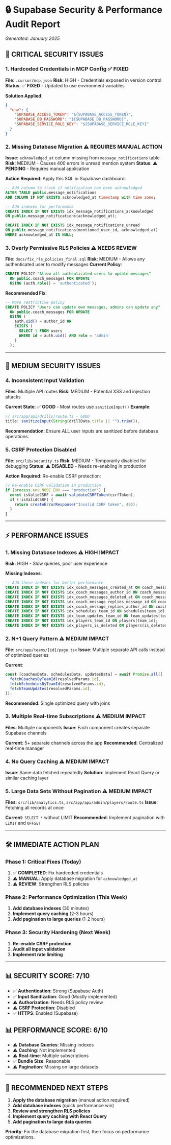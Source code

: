 # 🔒 Supabase Security & Performance Audit Report

_Generated: January 2025_

## 🚨 CRITICAL SECURITY ISSUES

### 1. **Hardcoded Credentials in MCP Config** ✅ FIXED

**File**: `.cursor/mcp.json`
**Risk**: HIGH - Credentials exposed in version control
**Status**: ✅ **FIXED** - Updated to use environment variables

**Solution Applied**:

```json
{
  "env": {
    "SUPABASE_ACCESS_TOKEN": "${SUPABASE_ACCESS_TOKEN}",
    "SUPABASE_DB_PASSWORD": "${SUPABASE_DB_PASSWORD}",
    "SUPABASE_SERVICE_ROLE_KEY": "${SUPABASE_SERVICE_ROLE_KEY}"
  }
}
```

### 2. **Missing Database Migration** ⚠️ REQUIRES MANUAL ACTION

**Issue**: `acknowledged_at` column missing from `message_notifications` table
**Risk**: MEDIUM - Causes 400 errors in unread mention system
**Status**: ⚠️ **PENDING** - Requires manual application

**Action Required**: Apply this SQL in Supabase dashboard:

```sql
-- Add column to track if notification has been acknowledged
ALTER TABLE public.message_notifications
ADD COLUMN IF NOT EXISTS acknowledged_at timestamp with time zone;

-- Add indexes for performance
CREATE INDEX IF NOT EXISTS idx_message_notifications_acknowledged
ON public.message_notifications(acknowledged_at);

CREATE INDEX IF NOT EXISTS idx_message_notifications_unread
ON public.message_notifications(mentioned_user_id, acknowledged_at)
WHERE acknowledged_at IS NULL;
```

### 3. **Overly Permissive RLS Policies** ⚠️ NEEDS REVIEW

**File**: `docs/fix_rls_policies_final.sql`
**Risk**: MEDIUM - Allows any authenticated user to modify messages
**Current Policy**:

```sql
CREATE POLICY "Allow all authenticated users to update messages"
  ON public.coach_messages FOR UPDATE
  USING (auth.role() = 'authenticated');
```

**Recommended Fix**:

```sql
-- More restrictive policy
CREATE POLICY "Users can update own messages, admins can update any"
  ON public.coach_messages FOR UPDATE
  USING (
    auth.uid() = author_id OR
    EXISTS (
      SELECT 1 FROM users
      WHERE id = auth.uid() AND role = 'admin'
    )
  );
```

---

## 🔧 MEDIUM SECURITY ISSUES

### 4. **Inconsistent Input Validation**

**Files**: Multiple API routes
**Risk**: MEDIUM - Potential XSS and injection attacks

**Current State**: ✅ **GOOD** - Most routes use `sanitizeInput()`
**Example**:

```typescript
// src/app/api/drills/route.ts - GOOD
title: sanitizeInput(String(drillData.title || "").trim()),
```

**Recommendation**: Ensure ALL user inputs are sanitized before database operations.

### 5. **CSRF Protection Disabled**

**File**: `src/lib/security.ts`
**Risk**: MEDIUM - Temporarily disabled for debugging
**Status**: ⚠️ **DISABLED** - Needs re-enabling in production

**Action Required**: Re-enable CSRF protection:

```typescript
// Re-enable CSRF validation in production
if (process.env.NODE_ENV === "production") {
  const isValidCSRF = await validateCSRFToken(csrfToken);
  if (!isValidCSRF) {
    return createErrorResponse("Invalid CSRF token", 403);
  }
}
```

---

## ⚡ PERFORMANCE ISSUES

### 1. **Missing Database Indexes** ⚠️ HIGH IMPACT

**Risk**: HIGH - Slow queries, poor user experience

**Missing Indexes**:

```sql
-- Add these indexes for better performance
CREATE INDEX IF NOT EXISTS idx_coach_messages_created_at ON coach_messages(created_at);
CREATE INDEX IF NOT EXISTS idx_coach_messages_author_id ON coach_messages(author_id);
CREATE INDEX IF NOT EXISTS idx_coach_messages_deleted_at ON coach_messages(deleted_at);
CREATE INDEX IF NOT EXISTS idx_coach_message_replies_message_id ON coach_message_replies(message_id);
CREATE INDEX IF NOT EXISTS idx_coach_message_replies_author_id ON coach_message_replies(author_id);
CREATE INDEX IF NOT EXISTS idx_schedules_team_id ON schedules(team_id);
CREATE INDEX IF NOT EXISTS idx_team_updates_team_id ON team_updates(team_id);
CREATE INDEX IF NOT EXISTS idx_players_team_id ON players(team_id);
CREATE INDEX IF NOT EXISTS idx_players_is_deleted ON players(is_deleted);
```

### 2. **N+1 Query Pattern** ⚠️ MEDIUM IMPACT

**File**: `src/app/teams/[id]/page.tsx`
**Issue**: Multiple separate API calls instead of optimized queries

**Current**:

```typescript
const [coachesData, schedulesData, updatesData] = await Promise.all([
  fetchCoachesByTeamId(resolvedParams.id),
  fetchSchedulesByTeamId(resolvedParams.id),
  fetchTeamUpdates(resolvedParams.id),
]);
```

**Recommended**: Single optimized query with joins

### 3. **Multiple Real-time Subscriptions** ⚠️ MEDIUM IMPACT

**Files**: Multiple components
**Issue**: Each component creates separate Supabase channels

**Current**: 5+ separate channels across the app
**Recommended**: Centralized real-time manager

### 4. **No Query Caching** ⚠️ MEDIUM IMPACT

**Issue**: Same data fetched repeatedly
**Solution**: Implement React Query or similar caching layer

### 5. **Large Data Sets Without Pagination** ⚠️ MEDIUM IMPACT

**Files**: `src/lib/analytics.ts`, `src/app/api/admin/players/route.ts`
**Issue**: Fetching all records at once

**Current**: `SELECT *` without LIMIT
**Recommended**: Implement pagination with `LIMIT` and `OFFSET`

---

## 🛠️ IMMEDIATE ACTION PLAN

### Phase 1: Critical Fixes (Today)

1. ✅ **COMPLETED**: Fix hardcoded credentials
2. ⚠️ **MANUAL**: Apply database migration for `acknowledged_at`
3. ⚠️ **REVIEW**: Strengthen RLS policies

### Phase 2: Performance Optimization (This Week)

1. **Add database indexes** (30 minutes)
2. **Implement query caching** (2-3 hours)
3. **Add pagination to large queries** (1-2 hours)

### Phase 3: Security Hardening (Next Week)

1. **Re-enable CSRF protection**
2. **Audit all input validation**
3. **Implement rate limiting**

---

## 📊 SECURITY SCORE: 7/10

- ✅ **Authentication**: Strong (Supabase Auth)
- ✅ **Input Sanitization**: Good (Mostly implemented)
- ⚠️ **Authorization**: Needs RLS policy review
- ⚠️ **CSRF Protection**: Disabled
- ✅ **HTTPS**: Enabled (Supabase)

## 📊 PERFORMANCE SCORE: 6/10

- ⚠️ **Database Queries**: Missing indexes
- ⚠️ **Caching**: Not implemented
- ⚠️ **Real-time**: Multiple subscriptions
- ✅ **Bundle Size**: Reasonable
- ⚠️ **Pagination**: Missing on large datasets

---

## 🎯 RECOMMENDED NEXT STEPS

1. **Apply the database migration** (manual action required)
2. **Add database indexes** (quick performance win)
3. **Review and strengthen RLS policies**
4. **Implement query caching with React Query**
5. **Add pagination to large data queries**

**Priority**: Fix the database migration first, then focus on performance optimizations.
